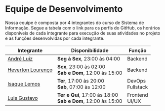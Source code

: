 # Equipe de Desenvolvimento

Nossa equipe é composta por 4 integrantes do curso de Sistema de Informação. Segue a tabela com o link para os perfis do GitHub, os horários disponíveis de cada integrante para execução de suas atividades no projeto e as funções desenvolvidas por cada integrante.

| Integrante                                        | Disponibilidade                                                  | Função                |
| ------------------------------------------------- | ---------------------------------------------------------------- | --------------------- |
| [André Luiz](https://github.com/andreoluiz)       | **Seg à Sex**, 23:00 às 04:00                                    | Backend               |
| [Heverton Lourenço](https://github.com/HeevOL)    | **Sex**, 23:00 às 02:00 <br> **Sab e Dom**, 12:00 às 15:00       | Backend               |
| [Isaque Lemos](https://github.com/IsaqueLemos)    | **Ter**, 17:00 às 20:00 <br> **Sab**, 07:00 às 12:00             | DevOps <br> Fullstack |
| [Luis Gustavo](https://github.com/gustavoataidez) | **Ter e Qui**, 17:00 às 18:00 <br> **Sab e Dom**, 12:00 às 15:00 | Frontend <br> UI/UX   |
